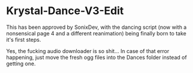 # Krystal-Dance-V3-Edit
This has been approved by SonixDev, with the dancing script (now with a nonsensical page 4 and a different reanimation) being finally born to take it's first steps.

Yes, the fucking audio downloader is so shit...
In case of that error happening, just move the fresh ogg files into the Dances folder instead of getting one.
